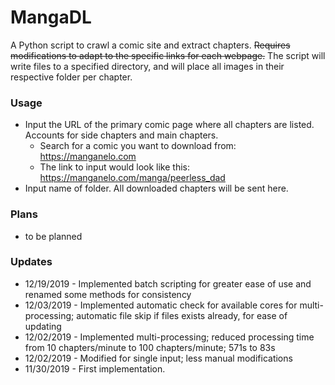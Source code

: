 # MangaDL
A Python script to crawl a comic site and extract chapters. ~~Requires modifications to adapt to the specific links for each webpage.~~ The script will write files to a specified directory, and will place all images in their respective folder per chapter.

### Usage

* Input the URL of the primary comic page where all chapters are listed. Accounts for side chapters and main chapters.
  * Search for a comic you want to download from: https://manganelo.com
  * The link to input would look like this: https://manganelo.com/manga/peerless_dad
* Input name of folder. All downloaded chapters will be sent here.

### Plans

* to be planned

### Updates

* 12/19/2019 - Implemented batch scripting for greater ease of use and renamed some methods for consistency
* 12/03/2019 - Implemented automatic check for available cores for multi-processing; automatic file skip if files exists already, for ease of updating
* 12/02/2019 - Implemented multi-processing; reduced processing time from 10 chapters/minute to 100 chapters/minute; 571s to 83s
* 12/02/2019 - Modified for single input; less manual modifications 
* 11/30/2019 - First implementation.
